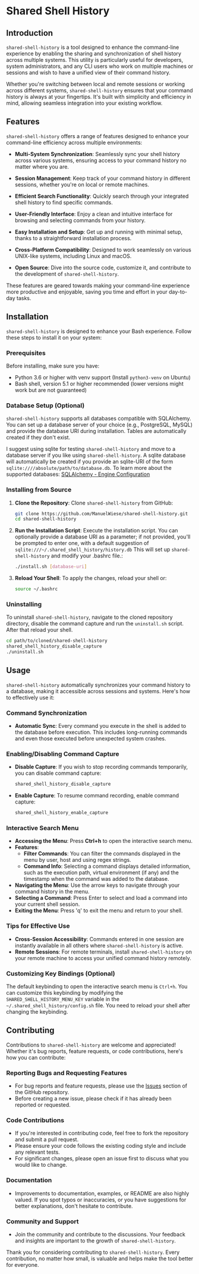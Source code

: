 # Shared Shell History

## Introduction

`shared-shell-history` is a tool designed to enhance the command-line experience by enabling the sharing and synchronization of shell history across multiple systems. This utility is particularly useful for developers, system administrators, and any CLI users who work on multiple machines or sessions and wish to have a unified view of their command history.

Whether you're switching between local and remote sessions or working across different systems, `shared-shell-history` ensures that your command history is always at your fingertips. It's built with simplicity and efficiency in mind, allowing seamless integration into your existing workflow.

## Features

`shared-shell-history` offers a range of features designed to enhance your command-line efficiency across multiple environments:

- **Multi-System Synchronization**: Seamlessly sync your shell history across various systems, ensuring access to your command history no matter where you are.

- **Session Management**: Keep track of your command history in different sessions, whether you're on local or remote machines.

- **Efficient Search Functionality**: Quickly search through your integrated shell history to find specific commands.

- **User-Friendly Interface**: Enjoy a clean and intuitive interface for browsing and selecting commands from your history.

- **Easy Installation and Setup**: Get up and running with minimal setup, thanks to a straightforward installation process.

- **Cross-Platform Compatibility**: Designed to work seamlessly on various UNIX-like systems, including Linux and macOS.

- **Open Source**: Dive into the source code, customize it, and contribute to the development of `shared-shell-history`.

These features are geared towards making your command-line experience more productive and enjoyable, saving you time and effort in your day-to-day tasks.

## Installation

`shared-shell-history` is designed to enhance your Bash experience. Follow these steps to install it on your system:

### Prerequisites

Before installing, make sure you have:

- Python 3.6 or higher with venv support (Install `python3-venv` on Ubuntu)
- Bash shell, version 5.1 or higher recommended (lower versions might work but are not guaranteed)

### Database Setup (Optional)

`shared-shell-history` supports all databases compatible with SQLAlchemy. You can set up a database server of your choice (e.g., PostgreSQL, MySQL) and provide the database URI during installation. Tables are automatically created if they don't exist.

I suggest using sqlite for testing `shared-shell-history` and move to a database server if you like using `shared-shell-history`.
A sqlite database will automatically be created if you provide an sqlite-URI of the form `sqlite:////absolute/path/to/database.db`.
To learn more about the supported databases: [SQLAlchemy - Engine Configuration](https://docs.sqlalchemy.org/en/20/core/engines.html)


### Installing from Source

1. **Clone the Repository**:
   Clone `shared-shell-history` from GitHub:
   ```bash
   git clone https://github.com/ManuelWiese/shared-shell-history.git
   cd shared-shell-history
   ```
2. **Run the Installation Script**:
   Execute the installation script. You can optionally provide a database URI as a parameter; if not provided, you'll be prompted to enter one, with a default suggestion of `sqlite:///~/.shared_shell_history/history.db` This will set up `shared-shell-history` and modify your .bashrc file.:
   ```bash
   ./install.sh [database-uri]
   ```
3. **Reload Your Shell**:
   To apply the changes, reload your shell or:
   ```bash
   source ~/.bashrc
   ```

### Uninstalling
To uninstall `shared-shell-history`, navigate to the cloned repository directory, disable the command capture and run the `uninstall.sh` script. After that reload your shell.
```bash
cd path/to/cloned/shared-shell-history
shared_shell_history_disable_capture
./uninstall.sh
```

## Usage

`shared-shell-history` automatically synchronizes your command history to a database, making it accessible across sessions and systems. Here's how to effectively use it:

### Command Synchronization

- **Automatic Sync**: Every command you execute in the shell is added to the database before execution. This includes long-running commands and even those executed before unexpected system crashes.

### Enabling/Disabling Command Capture

- **Disable Capture**: If you wish to stop recording commands temporarily, you can disable command capture:
  ```bash
  shared_shell_history_disable_capture
  ```
- **Enable Capture**: To resume command recording, enable command capture:
  ```bash
  shared_shell_history_enable_capture
  ```

### Interactive Search Menu

- **Accessing the Menu**: Press **Ctrl+h** to open the interactive search menu.
- **Features**:
  - **Filter Commands**: You can filter the commands displayed in the menu by user, host and using regex strings.
  - **Command Info**: Selecting a command displays detailed information, such as the execution path, virtual environment (if any) and the timestamp when the command was added to the database.
- **Navigating the Menu**: Use the arrow keys to navigate through your command history in the menu.
- **Selecting a Command**: Press Enter to select and load a command into your current shell session.
- **Exiting the Menu**: Press 'q' to exit the menu and return to your shell.

### Tips for Effective Use

- **Cross-Session Accessibility**: Commands entered in one session are instantly available in all others where `shared-shell-history` is active.
- **Remote Sessions**: For remote terminals, install `shared-shell-history` on your remote machine to access your unified command history remotely.

### Customizing Key Bindings (Optional)

The default keybinding to open the interactive search menu is `Ctrl+h`.
You can customize this keybinding by modifying the `SHARED_SHELL_HISTORY_MENU_KEY` variable in the `~/.shared_shell_history/config.sh` file. You need to reload your shell after changing the keybinding.

## Contributing

Contributions to `shared-shell-history` are welcome and appreciated! Whether it's bug reports, feature requests, or code contributions, here's how you can contribute:

### Reporting Bugs and Requesting Features

- For bug reports and feature requests, please use the [Issues](https://github.com/ManuelWiese/shared-shell-history/issues) section of the GitHub repository.
- Before creating a new issue, please check if it has already been reported or requested.

### Code Contributions

- If you're interested in contributing code, feel free to fork the repository and submit a pull request.
- Please ensure your code follows the existing coding style and include any relevant tests.
- For significant changes, please open an issue first to discuss what you would like to change.

### Documentation

- Improvements to documentation, examples, or README are also highly valued. If you spot typos or inaccuracies, or you have suggestions for better explanations, don't hesitate to contribute.

### Community and Support

- Join the community and contribute to the discussions. Your feedback and insights are important to the growth of `shared-shell-history`.

Thank you for considering contributing to `shared-shell-history`. Every contribution, no matter how small, is valuable and helps make the tool better for everyone.
